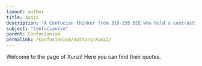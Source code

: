 ```yaml
---
layout: author
title: Xunzi
description: "A Confucian thinker from 310-235 BCE who held a contrasting view to Mencius, arguing that human nature is inherently selfish but can be cultivated through ritual and education."
subject: "Confucianism"
parent: Confucianism
permalink: /Confucianism/authors/Xunzi/
---
```


Welcome to the page of Xunzi! Here you can find their quotes.
